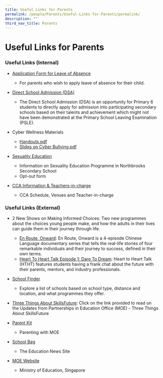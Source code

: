 ```yaml
---
title: Useful Links for Parents
permalink: /people/Parents/Useful-Links-for-Parents/permalink/
description: ""
third_nav_title: Parents
---
```

Useful Links for Parents
========================
### Useful Links (Internal) 
* [Application Form for Leave of Absence](https://form.gov.sg/#!/60cc38174363940011bb95a3)
    - For parents who wish to apply leave of absence for their child.
* [Direct School Admission (DSA)](/northbrooks-experience/DSA-at-Northbrooks/permalink/)
    - The Direct School Admission (DSA) is an opportunity for Primary 6 students to directly apply for admission into participating secondary schools based on their talents and achievement which might not have been demonstrated at the Primary School Leaving Examination (PSLE).

* Cyber Wellness Materials
  
   -  [Handouts.pdf](/files/Additional%20Slides%20to%20Print%20as%20Handouts.pdf)
   -  [Slides on Cyber Bullying.pdf](/files/Additional%20Slides%20to%20share%20on%20cyber%20bullying.pdf)

* [Sexuality Education](/co-curriculum/CCE/Sexuality-Education-Programme/permalink/)
   -    Information on Sexuality Education Programme in Northbrooks Secondary School
   -    Opt-out form

* [CCA Information & Teachers-in-charge](/co-curriculum/CCA/CCA/permalink/)
   - CCA Schedule, Venues and Teacher-in-charge

### Useful Links (External)
* 2 New Shows on Making Informed Choices: Two new programmes about the choices young people make, and how the adults in their lives can guide them in their journey through life.
   - [En Route, Onward](https://www.youtube.com/watch?v=D_dUaw_Bk4E): En Route, Onward is a 4-episode Chinese Language documentary series that tells the real-life stories of four remarkable individuals and their journey to success, defined in their own terms.
   - [Heart To Heart Talk Episode 1: Dare To Dream](https://www.youtube.com/watch?v=oErCODtoqWI): Heart to Heart Talk (HTHT) features students having a frank chat about the future with their parents, mentors, and industry professionals.

* [School Finder](https://www.moe.gov.sg/schoolfinder/)

   - Explore a list of schools based on school type, distance and location, and what programmes they offer.

* [Three Things About SkillsFuture](/people/Parents/Three-Things-About-SkillsFuture/permalink/): Click on the link provided to read on the Updates from Partnerships in Education Office (MOE) - Three Things About SkillsFuture
* [Parent Kit](https://www.moe.gov.sg/parentkit)
   - Parenting with MOE

* [School Bag](https://www.schoolbag.edu.sg/)
   - The Education News Site

* [MOE Website](https://www.moe.gov.sg/)
   - Ministry of Education, Singapore
